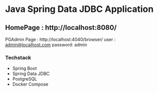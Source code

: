 # Java Spring Data JDBC Application

## HomePage : http://localhost:8080/

PGAdmin Page : http://localhost:4040/browser/
user : admin@localhost.com
password: admin

### Techstack
- Spring Boot
- Spring Data JDBC
- PostgreSQL
- Docker Compose